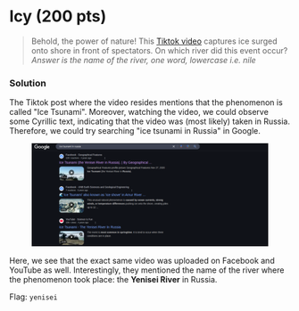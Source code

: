 # Icy (200 pts)

> Behold, the power of nature! This [Tiktok video](https://www.tiktok.com/@momentscary8/video/7423735322502024468?q=%23naturaldisaster\&t=1741755163664) captures ice surged onto shore in front of spectators. On which river did this event occur? _Answer is the name of the river, one word, lowercase i.e. nile_

### Solution

The Tiktok post where the video resides mentions that the phenomenon is called "Ice Tsunami". Moreover, watching the video, we could observe some Cyrillic text, indicating that the video was (most likely) taken in Russia. Therefore, we could try searching "ice tsunami in Russia" in Google.&#x20;

<figure><img src="../../../.gitbook/assets/image (12) (1).png" alt=""><figcaption></figcaption></figure>

Here, we see that the exact same video was uploaded on Facebook and YouTube as well. Interestingly, they mentioned the name of the river where the phenomenon took place: the **Yenisei River** in Russia.

Flag: `yenisei`
